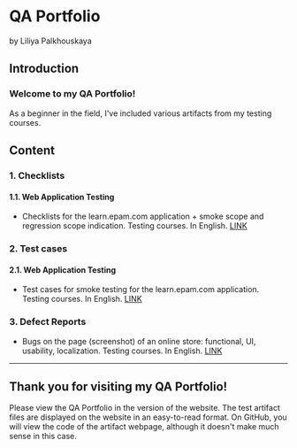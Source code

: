 # QA Portfolio
by Liliya Palkhouskaya


## Introduction

### Welcome to my QA Portfolio! 

As a beginner in the field, I've included various artifacts from my testing courses.


## Content


### 1. Checklists

#### 1.1.	Web Application Testing 
- Checklists for the learn.epam.com application + smoke scope and regression scope indication. Testing courses. In English.
[LINK](Test_Documentation/Checklists/Web_app/Checklists_for_learn.epam.com_STA_course.htm)


### 2.	Test cases

#### 2.1.	Web Application Testing 
- Test cases for smoke testing for the learn.epam.com application. Testing courses. In English.
[LINK](Test_Documentation/Test_Cases/Web_app/TestCases_for_learn.epam.com_STA_course.htm)

### 3.	Defect Reports

- Bugs on the page (screenshot) of an online store: functional, UI, usability, localization. Testing courses. In English.
[LINK](Test_Documentation/Defect_Reports/DefectReports_like_web_for_STA_course.htm)


---------------

## Thank you for visiting my QA Portfolio!


Please view the QA Portfolio in the version of the website. The test artifact files are displayed on the website in an easy-to-read format. On GitHub, you will view the code of the artifact webpage, although it doesn't make much sense in this case.